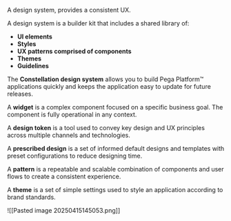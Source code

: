 A design system,  provides a consistent UX.

A design system is a builder kit that includes a shared library of:

- **UI elements**
- **Styles**
- **UX patterns comprised of components**
- **Themes**
- **Guidelines**

The **Constellation design system** allows you to build Pega Platform™ applications quickly and keeps the application easy to update for future releases.

A **widget** is a complex component focused on a specific business goal. The component is fully operational in any context.   
  
A **design token** is a tool used to convey key design and UX principles across multiple channels and technologies.   
  
A **prescribed design** is a set of informed default designs and templates with preset configurations to reduce designing time.   
  
A **pattern** is a repeatable and scalable combination of components and user flows to create a consistent experience.  
  
A **theme** is a set of simple settings used to style an application according to brand standards.

![[Pasted image 20250415145053.png]]